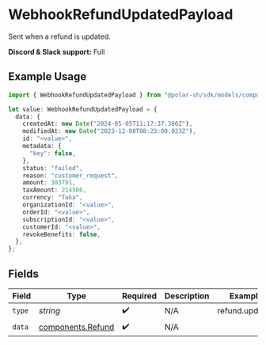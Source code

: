 # WebhookRefundUpdatedPayload

Sent when a refund is updated.

**Discord & Slack support:** Full

## Example Usage

```typescript
import { WebhookRefundUpdatedPayload } from "@polar-sh/sdk/models/components/webhookrefundupdatedpayload.js";

let value: WebhookRefundUpdatedPayload = {
  data: {
    createdAt: new Date("2024-05-05T11:17:37.386Z"),
    modifiedAt: new Date("2023-12-08T08:23:00.023Z"),
    id: "<value>",
    metadata: {
      "key": false,
    },
    status: "failed",
    reason: "customer_request",
    amount: 303791,
    taxAmount: 214506,
    currency: "Taka",
    organizationId: "<value>",
    orderId: "<value>",
    subscriptionId: "<value>",
    customerId: "<value>",
    revokeBenefits: false,
  },
};
```

## Fields

| Field                                                  | Type                                                   | Required                                               | Description                                            | Example                                                |
| ------------------------------------------------------ | ------------------------------------------------------ | ------------------------------------------------------ | ------------------------------------------------------ | ------------------------------------------------------ |
| `type`                                                 | *string*                                               | :heavy_check_mark:                                     | N/A                                                    | refund.updated                                         |
| `data`                                                 | [components.Refund](../../models/components/refund.md) | :heavy_check_mark:                                     | N/A                                                    |                                                        |